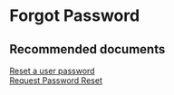 <properties
    pageTitle="Forgot Password"
    description="Forgot Password"
    service="microsoft.apim"
    resource="apimanagement"
    authors="jtwalters25"
    displayOrder="3"
    selfHelpType="generic"
    supportTopicIds="32318296"
    resourceTags=""
    productPesIds="15551"
    cloudEnvironments="public"
/>

# Forgot Password

## **Recommended documents**
[Reset a user password](https://docs.microsoft.com/azure/api-management/api-management-howto-create-or-invite-developers)<br>
[Request Password Reset](https://api4poc.portal.azure-api.net/account/password/forgot)
